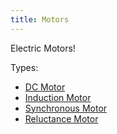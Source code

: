 ```yaml
---
title: Motors
---
```


Electric Motors!

Types:

- [DC Motor](./dc-motor/)
- [Induction Motor](./induction-motor.md)
- [Synchronous Motor](./synchronous-motor.md)
- [Reluctance Motor](./reluctance-motor.md)
